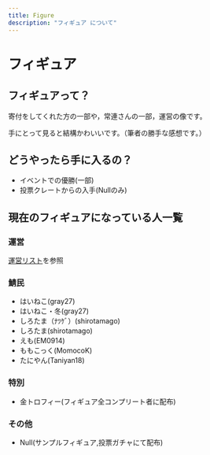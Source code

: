 ```yaml
---
title: Figure
description: "フィギュア について"
---
```


# フィギュア
## フィギュアって？
寄付をしてくれた方の一部や，常連さんの一部，運営の像です。

手にとって見ると結構かわいいです。（筆者の勝手な感想です。）
## どうやったら手に入るの？
- イベントでの優勝(一部)
- 投票クレートからの入手(Nullのみ)
## 現在のフィギュアになっている人一覧
### 運営
[運営リスト](/admins/)を参照
### 鯖民
- はいねこ(gray27)
- はいねこ・冬(gray27)
- しろたま（ﾅﾂｹﾞ）(shirotamago)
- しろたま(shirotamago)
- えも(EM0914)
- ももこっく(MomocoK)
- たにやん(Taniyan18)
### 特別
- 金トロフィー(フィギュア全コンプリート者に配布)
### その他
- Null(サンプルフィギュア,投票ガチャにて配布)